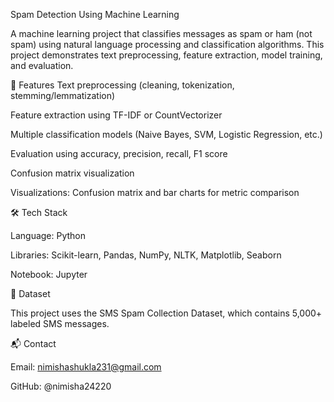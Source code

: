 Spam Detection Using Machine Learning

A machine learning project that classifies messages as spam or ham (not spam) using natural language processing and classification algorithms. This project demonstrates text preprocessing, feature extraction, model training, and evaluation.

🚀 Features Text preprocessing (cleaning, tokenization, stemming/lemmatization)

Feature extraction using TF-IDF or CountVectorizer

Multiple classification models (Naive Bayes, SVM, Logistic Regression, etc.)

Evaluation using accuracy, precision, recall, F1 score

Confusion matrix visualization

Visualizations: Confusion matrix and bar charts for metric comparison

🛠 Tech Stack

Language: Python

Libraries: Scikit-learn, Pandas, NumPy, NLTK, Matplotlib, Seaborn

Notebook: Jupyter

📁 Dataset

This project uses the SMS Spam Collection Dataset, which contains 5,000+ labeled SMS messages.

📬 Contact

Email: nimishashukla231@gmail.com

GitHub: @nimisha24220
